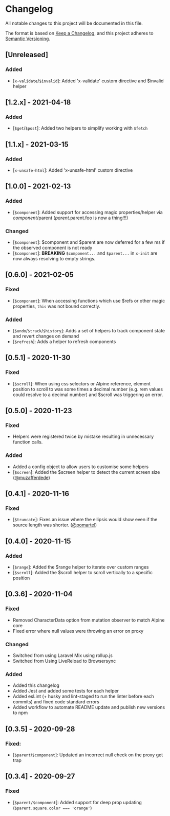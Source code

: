 # Changelog
All notable changes to this project will be documented in this file.

The format is based on [Keep a Changelog](https://keepachangelog.com/en/1.0.0/),
and this project adheres to [Semantic Versioning](https://semver.org/spec/v2.0.0.html).

## [Unreleased]
### Added
- [`x-validate`/`$invalid`]: Added 'x-validate' custom directive and $invalid helper

## [1.2.x] - 2021-04-18
### Added
- [`$get`/`$post`]: Added two helpers to simplify working with `$fetch`
## [1.1.x] - 2021-03-15
### Added
- [`x-unsafe-html`]: Added 'x-unsafe-html' custom directive

## [1.0.0] - 2021-02-13
### Added
- [`$component`]: Added support for accessing magic properties/helper via $component/$parent ($parent.$parent.foo is now a thing!!!)

### Changed
- [`$component`]: $component and $parent are now deferred for a few ms if the observed component is not ready
- [`$component`]: **BREAKING** `$component...` and `$parent...` in `x-init` are now always resolving to empty strings.

## [0.6.0] - 2021-02-05
### Fixed
- [`$component`]: When accessing functions which use $refs or other magic properties, `this` was not bound correctly.

### Added
- [`$undo`/`$track`/`$history`]: Adds a set of helpers to track component state and revert changes on demand
- [`$refresh`]: Adds a helper to refresh components
## [0.5.1] - 2020-11-30
### Fixed
- [`$scroll`]: When using css selectors or Alpine reference, element position to scroll to was some times a decimal number (e.g. rem values could resolve to a decimal number) and $scroll was triggering an error.

## [0.5.0] - 2020-11-23
### Fixed
- Helpers were registered twice by mistake resulting in unnecessary function calls.

### Added
- Added a config object to allow users to customise some helpers
- [`$screen`]: Added the $screen helper to detect the current screen size ([@muzafferdede](https://github.com/muzafferdede))

## [0.4.1] - 2020-11-16
### Fixed
- [`$truncate`]: Fixes an issue where the ellipsis would show even if the source length was shorter. ([@pomartel](https://github.com/pomartel))

## [0.4.0] - 2020-11-15
### Added
- [`$range`]: Added the $range helper to iterate over custom ranges
- [`$scroll`]: Added the $scroll helper to scroll vertically to a specific position

## [0.3.6] - 2020-11-04
### Fixed
- Removed CharacterData option from mutation observer to match Alpine core
- Fixed error where null values were throwing an error on proxy

### Changed
- Switched from using Laravel Mix using rollup.js
- Switched from Using LiveReload to Browsersync

### Added
- Added this changelog
- Added Jest and added some tests for each helper
- Added esLint (+ husky and lint-staged to run the linter before each commits) and fixed code standard errors
- Added workflow to automate README update and publish new versions to npm

## [0.3.5] - 2020-09-28
### Fixed:
- [`$parent`/`$component`]: Updated an incorrect null check on the proxy get trap

## [0.3.4] - 2020-09-27
### Fixed
- [`$parent/$component`]: Added support for deep prop updating (`$parent.square.color === 'orange'`)
